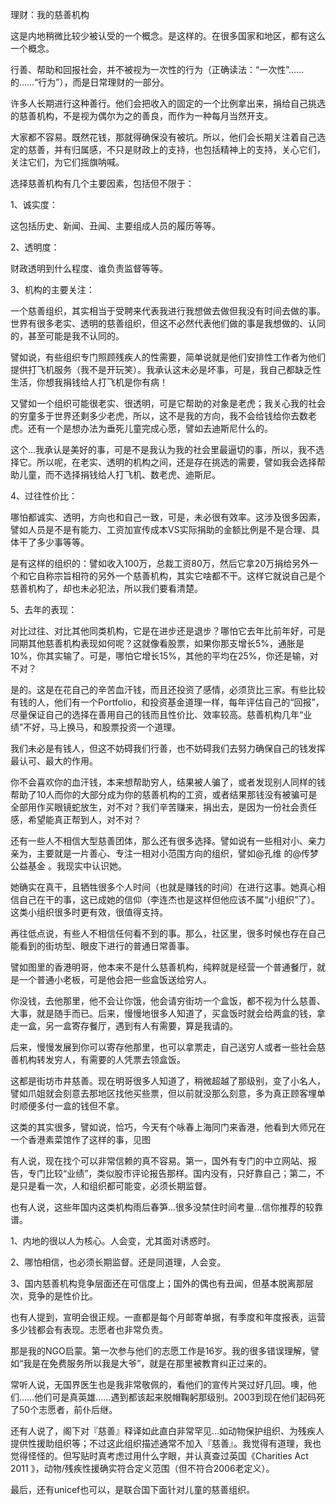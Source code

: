 理财：我的慈善机构

这是内地稍微比较少被认受的一个概念。是这样的。在很多国家和地区，都有这么一个概念。

行善、帮助和回报社会，并不被视为一次性的行为（正确读法：“一次性”……的……“行为”），而是日常理财的一部分。

许多人长期进行这种善行。他们会把收入的固定的一个比例拿出来，捐给自己挑选的慈善机构，不是视为偶尔为之的善良，而作为一种每月当然开支。

大家都不容易。既然花钱，那就得确保没有被坑。所以，他们会长期关注着自己选定的慈善，并有归属感，不只是财政上的支持，也包括精神上的支持，关心它们，关注它们，为它们摇旗呐喊。

选择慈善机构有几个主要因素，包括但不限于：

1、诚实度：

这包括历史、新闻、丑闻、主要组成人员的履历等等。

2、透明度：

财政透明到什么程度、谁负责监督等等。

3、机构的主要关注：

一个慈善组织，其实相当于受聘来代表我进行我想做去做但我没有时间去做的事。世界有很多老实、透明的慈善组织，但这不必然代表他们做的事是我想做的、认同的，甚至可能是我不认同的。

譬如说，有些组织专门照顾残疾人的性需要，简单说就是他们安排性工作者为他们提供打飞机服务（我不是开玩笑）。我承认这未必是坏事，可是，我自己都缺乏性生活，你想我捐钱给人打飞机是你有病！

又譬如一个组织可能很老实、很透明，可是它帮助的对象是老虎；我关心我的社会的穷童多于世界还剩多少老虎，所以，这不是我的方向，我不会给钱给你去数老虎。还有一个是想办法为垂死儿童完成心愿，譬如去迪斯尼什么的。

这个...我承认是美好的事，可是不是我认为我的社会里最逼切的事，所以，我不选择它。所以呢，在老实、透明的机构之间，还是存在挑选的需要，譬如我会选择帮助儿童，而不选择捐钱给人打飞机、数老虎、迪斯尼。

4、过往性价比：

哪怕都诚实、透明，方向也和自己一致，可是，未必很有效率。这涉及很多因素，譬如人员是不是有能力、工资加宣传成本VS实际捐助的金额比例是不是合理、具体干了多少事等等。

是有这样的组织的：譬如收入100万，总裁工资80万，然后它拿20万捐给另外一个和它自称宗旨相符的另外一个慈善机构，其实它啥都不干。这样它就说自己是个慈善机构了，却也未必犯法，所以我们要看清楚。

5、去年的表现：

对比过往、对比其他同类机构，它是在进步还是退步？哪怕它去年比前年好，可是同期其他慈善机构表现如何呢？这就像看股票，如果你那支增长5%，通胀是10%，你其实输了。可是，哪怕它增长15%，其他的平均在25%，你还是输，对不对？

是的。这是在花自己的辛苦血汗钱，而且还投资了感情，必须货比三家。有些比较有钱的人，他们有一个Portfolio，和投资基金道理一样，每年评估自己的“回报”，尽量保证自己的选择在善用自己的钱而且性价比、效率较高。慈善机构几年“业绩”不好，马上换马，和股票投资一个道理。

我们未必是有钱人，但这不妨碍我们行善，也不妨碍我们去努力确保自己的钱发挥最认可、最大的作用。

你不会喜欢你的血汗钱，本来想帮助穷人，结果被人骗了，或者发现别人同样的钱帮助了10人而你的大部分成为你的慈善机构的工资，或者结果那钱没有被骗可是全部用作买眼镜蛇放生，对不对？我们辛苦赚来，捐出去，是因为一份社会责任感，希望能真正帮到人，对不对？

还有一些人不相信大型慈善团体，那么还有很多选择。譬如说有一些相对小、亲力亲为，主要就是一片善心、专注一相对小范围方向的组织，譬如@孔维 的@传梦公益基金 。我现实中认识她。

她确实在真干，且牺牲很多个人时间（也就是赚钱的时间）在进行这事。她真心相信自己在干的事，这已成她的信仰（李连杰也是这样但他应该不属“小组织”了）。这类小组织很多时更有效，很值得支持。

再往低点说，有些人不相信任何看不到的事。那么，社区里，很多时候也存在自己能看到的街坊型、眼皮下进行的普通日常善事。

譬如图里的香港明哥，他本来不是什么慈善机构，纯粹就是经营一个普通餐厅，就是一个普通小老板，可是他会把一些盒饭送给穷人。

你没钱，去他那里，他不会让你饿，他会请穷街坊一个盒饭，都不视为什么慈善、大事，就是随手而已。后来，慢慢地很多人知道了，买盒饭时就会给两盒的钱，拿走一盒，另一盒寄存餐厅，遇到有人有需要，算是我请的。

后来，慢慢发展到你可以寄存他那里，也可以拿票走，自己送穷人或者一些社会慈善机构转发穷人，有需要的人凭票去领盒饭。

这都是街坊市井慈善。现在明哥很多人知道了，稍微超越了那级别，变了小名人，譬如爪姐就会刻意去那地区找他买些票，但以前就没那么刻意，多为真正顾客埋单时顺便多付一盒的钱但不拿。

这类的其实很多，譬如说，恰巧，今天有个咏春上海同门来香港，他看到大师兄在一个香港素菜馆作了这样的事，见图

有人说，现在找个可以非常信赖的真不容易。第一，国外有专门的中立网站、报告，专门比较“业绩”，类似股市评论报告那样。国内没有，只好靠自己；第二，不是只是看一次，人和组织都可能变，必须长期监督。

也有人说，这些年国内这类机构雨后春笋...很多没禁住时间考量...信你推荐的较靠谱。

1、内地的很以人为核心。人会变，尤其面对诱惑时。

2、哪怕相信，也必须长期监督。还是同道理，人会变。

3、国内慈善机构竞争层面还在可信度上；国外的偶也有丑闻，但基本脱离那层次，竞争的是性价比。

也有人提到，宣明会很正规。一直都是每个月邮寄单据，有季度和年度报表，运营多少钱都会有表现。志愿者也非常负责。

那是我的NGO启蒙。第一次参与他们的志愿工作是16岁。我的很多错误理解，譬如“我是在免费服务所以我是大爷”，就是在那里被教育纠正过来的。

常听人说，无国界医生也是我非常敬佩的，看他们的宣传片哭过好几回。噢，他们……他们可是真英雄……遇到都该起来脱帽鞠躬那级别。2003到现在他们起码死了50个志愿者，前仆后继。

还有人说了，阁下对『慈善』释译如此直白非常罕见...如动物保护组织、为残疾人提供性援助组织等；不过这此组织描述通常不加入『慈善』。我觉得有道理，我也觉得怪怪的。但写贴时真考虑过用什么字眼，并认真查过英国《Charities Act 2011 》，动物/残疾性援确实符合定义范围（但不符合2006老定义）。

最后，还有unicef也可以，是联合国下面针对儿童的慈善组织。
